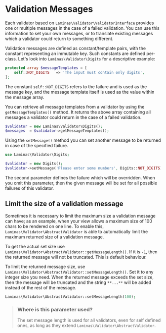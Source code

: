 # Validation Messages

Each validator based on `Laminas\Validator\ValidatorInterface` provides one or
multiple messages in the case of a failed validation. You can use this
information to set your own messages, or to translate existing messages which a
validator could return to something different.

Validation messages are defined as constant/template pairs, with the constant
representing an immutable key. Such constants are defined per-class. Let's
look into `Laminas\Validator\Digits` for a descriptive example:

```php
protected array $messageTemplates = [
    self::NOT_DIGITS   => 'The input must contain only digits',
];
```

The constant `self::NOT_DIGITS` refers to the failure and is used as the
message key, and the message template itself is used as the value within the
message array.

You can retrieve all message templates from a validator by using the
`getMessageTemplates()` method. It returns the above array containing all
messages a validator could return in the case of a failed validation.

```php
$validator = new Laminas\Validator\Digits();
$messages  = $validator->getMessageTemplates();
```

Using the `setMessage()` method you can set another message to be returned in
case of the specified failure.

```php
use Laminas\Validator\Digits;

$validator = new Digits();
$validator->setMessage('Please enter some numbers', Digits::NOT_DIGITS);
```

The second parameter defines the failure which will be overridden. When you omit
this parameter, then the given message will be set for all possible failures of
this validator.

## Limit the size of a validation message

Sometimes it is necessary to limit the maximum size a validation message can
have; as an example, when your view allows a maximum size of 100 chars to be
rendered on one line. To enable this, `Laminas\Validator\AbstractValidator`
is able to automatically limit the maximum returned size of a validation
message.

To get the actual set size use `Laminas\Validator\AbstractValidator::getMessageLength()`.
If it is `-1`, then the returned message will not be truncated. This is default
behaviour.

To limit the returned message size, use `Laminas\Validator\AbstractValidator::setMessageLength()`.
Set it to any integer size you need. When the returned message exceeds the set
size, then the message will be truncated and the string `**...**` will be added
instead of the rest of the message.

```php
Laminas\Validator\AbstractValidator::setMessageLength(100);
```

> ### Where is this parameter used?
>
> The set message length is used for all validators, even for self defined ones,
> as long as they extend `Laminas\Validator\AbstractValidator`.
